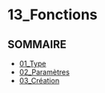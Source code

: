 # 13_Fonctions

## SOMMAIRE

- [01_Type](./01_Type.md)
- [02_Paramètres](./02_Paramètres.md)
- [03_Création](./03_Création.md)
